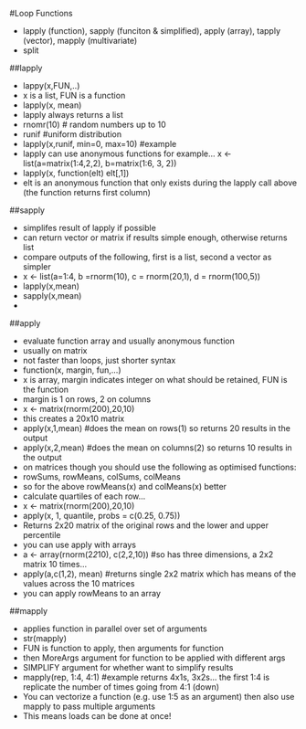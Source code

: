 #Loop Functions

* lapply (function), sapply (funciton & simplified), apply (array), tapply (vector), mapply (multivariate)
* split 

##lapply
* lappy(x,FUN,..)
* x is a list, FUN is a function
* lapply(x, mean)
* lapply always returns a list
* rnomr(10) # random numbers up to 10
* runif #uniform distribution
* lapply(x,runif, min=0, max=10) #example
* lapply can use anonymous functions for example...
x <- list(a=matrix(1:4,2,2), b=matrix(1:6, 3, 2))
* lapply(x, function(elt) elt[,1])
* elt is an anonymous function that only exists during the lapply call above (the function returns first column)

##sapply
* simplifes result of lapply if possible
* can return vector or matrix if results simple enough, otherwise returns list
* compare outputs of the following, first is a list, second a vector as simpler
* x <- list(a=1:4, b =rnorm(10), c = rnorm(20,1), d = rnorm(100,5))
* lapply(x,mean)
* sapply(x,mean)
* 
##apply
* evaluate function array and usually anonymous function
* usually on matrix
* not faster than loops, just shorter syntax
* function(x, margin, fun,...)
* x is array, margin indicates integer on what should be retained, FUN is the function
* margin is 1 on rows, 2 on columns
* x <- matrix(rnorm(200),20,10)
* this creates a 20x10 matrix
* apply(x,1,mean) #does the mean on rows(1) so returns 20 results in the output
* apply(x,2,mean) #does the mean on columns(2) so returns 10 results in the output
* on matrices though you should use the following as optimised functions:
* rowSums, rowMeans, colSums, colMeans
* so for the above rowMeans(x) and colMeans(x) better
* calculate quartiles of each row...
* x <- matrix(rnorm(200),20,10)
* apply(x, 1, quantile, probs = c(0.25, 0.75))
* Returns 2x20 matrix of the original rows and the lower and upper percentile
* you can use apply with arrays
* a <- array(rnorm(2*2*10), c(2,2,10)) #so has three dimensions, a 2x2 matrix 10 times...
* apply(a,c(1,2), mean) #returns single 2x2 matrix which has means of the values across the 10 matrices
* you can apply rowMeans to an array

##mapply
* applies function in parallel over set of arguments
* str(mapply)
* FUN is function to apply, then arguments for function
* then MoreArgs argument for function to be applied with different args
* SIMPLIFY argument for whether want to simplify results
*  mapply(rep, 1:4, 4:1) #example returns  4x1s, 3x2s... the first 1:4 is replicate the number of times going from 4:1 (down)
*  You can vectorize a function (e.g. use 1:5 as an argument) then also use mapply to pass multiple arguments
*  This means loads can be done at once!
